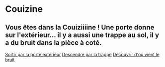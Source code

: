 # Couizine
## Vous êtes dans la Couiziiiine ! Une porte donne sur l'extérieur... il y a aussi une trappe au sol, il y a du bruit dans la pièce à coté.

[Sortir par la porte extérieur](le_pot_tager.md)
[Descendre par la trappe](l'acave.md)
[Découvrir d'où vient le bruit](l'acave.md)

